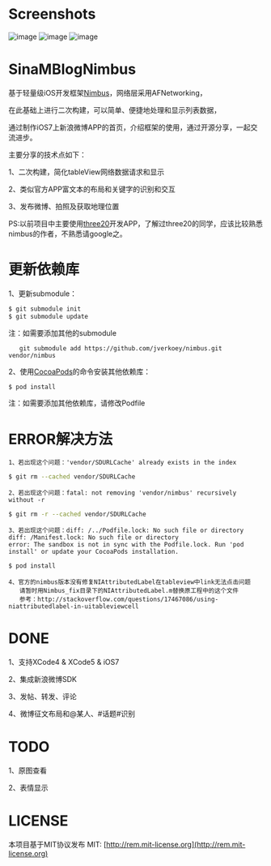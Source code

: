 # Screenshots

![image](http://git.oschina.net/jimneylee/SinaMBlogNimbus/raw/master/SinaMBlog/Images/Screenshot/homepage.png)
![image](http://git.oschina.net/jimneylee/SinaMBlogNimbus/raw/master/SinaMBlog/Images/Screenshot/postnewstatus.png)
![image](http://git.oschina.net/jimneylee/SinaMBlogNimbus/raw/master/SinaMBlog/Images/Screenshot/repost.png)

# SinaMBlogNimbus

基于轻量级iOS开发框架[Nimbus](https://github.com/jverkoey/nimbus)，网络层采用AFNetworking，

在此基础上进行二次构建，可以简单、便捷地处理和显示列表数据，

通过制作iOS7上新浪微博APP的首页，介绍框架的使用，通过开源分享，一起交流进步。

主要分享的技术点如下：

   1、二次构建，简化tableView网络数据请求和显示

   2、类似官方APP富文本的布局和关键字的识别和交互

   3、发布微博、拍照及获取地理位置

   PS:以前项目中主要使用[three20](https://github.com/facebook/three20)开发APP，了解过three20的同学，应该比较熟悉nimbus的作者，不熟悉请google之。

# 更新依赖库
   1、更新submodule：
``` bash
$ git submodule init 
$ git submodule update
```
   注：如需要添加其他的submodule

       git submodule add https://github.com/jverkoey/nimbus.git vendor/nimbus

   2、使用[CocoaPods](http://cocoapods.org)的命令安装其他依赖库：
``` bash   
$ pod install
```   
   注：如需要添加其他依赖库，请修改Podfile

# ERROR解决方法
    1、若出现这个问题：'vendor/SDURLCache' already exists in the index
``` bash
$ git rm --cached vendor/SDURLCache
```
    2、若出现这个问题：fatal: not removing 'vendor/nimbus' recursively without -r
``` bash
$ git rm -r --cached vendor/SDURLCache
```
    3、若出现这个问题：diff: /../Podfile.lock: No such file or directory 
    diff: /Manifest.lock: No such file or directory 
    error: The sandbox is not in sync with the Podfile.lock. Run 'pod install' or update your CocoaPods installation.
``` bash
$ pod install
```
    4、官方的nimbus版本没有修复NIAttributedLabel在tableview中link无法点击问题
       请暂时用Nimbus_fix目录下的NIAttributedLabel.m替换原工程中的这个文件
       参考：http://stackoverflow.com/questions/17467086/using-niattributedlabel-in-uitableviewcell

# DONE
1、支持XCode4 & XCode5 & iOS7

2、集成新浪微博SDK

3、发帖、转发、评论

4、微博征文布局和@某人、#话题#识别

# TODO
1、原图查看

2、表情显示

# LICENSE
本项目基于MIT协议发布
MIT: [http://rem.mit-license.org](http://rem.mit-license.org)
